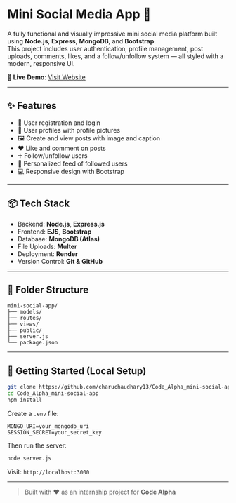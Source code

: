# Mini Social Media App 🚀

A fully functional and visually impressive mini social media platform built using **Node.js**, **Express**, **MongoDB**, and **Bootstrap**.  
This project includes user authentication, profile management, post uploads, comments, likes, and a follow/unfollow system — all styled with a modern, responsive UI.

🔗 **Live Demo**: [Visit Website](https://code-alpha-mini-social-app.onrender.com)

---

## ✨ Features

- 🔐 User registration and login
- 👤 User profiles with profile pictures
- 🖼️ Create and view posts with image and caption
- ❤️ Like and comment on posts
- ➕ Follow/unfollow users
- 📰 Personalized feed of followed users
- 💻 Responsive design with Bootstrap

---

## 📦 Tech Stack

- Backend: **Node.js**, **Express.js**
- Frontend: **EJS**, **Bootstrap**
- Database: **MongoDB (Atlas)**
- File Uploads: **Multer**
- Deployment: **Render**
- Version Control: **Git & GitHub**

---

## 📁 Folder Structure

```
mini-social-app/
├── models/
├── routes/
├── views/
├── public/
├── server.js
└── package.json
```

---

## 🚀 Getting Started (Local Setup)

```bash
git clone https://github.com/charuchaudhary13/Code_Alpha_mini-social-app.git
cd Code_Alpha_mini-social-app
npm install
```

Create a `.env` file:

```
MONGO_URI=your_mongodb_uri
SESSION_SECRET=your_secret_key
```

Then run the server:

```bash
node server.js
```

Visit: `http://localhost:3000`

---


> Built with ❤️ as an internship project for **Code Alpha**
